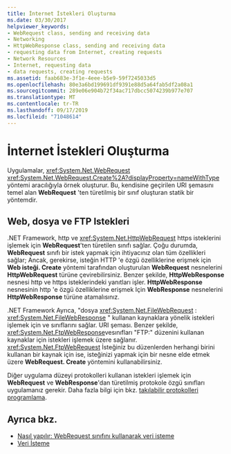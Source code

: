```yaml
---
title: İnternet İstekleri Oluşturma
ms.date: 03/30/2017
helpviewer_keywords:
- WebRequest class, sending and receiving data
- Networking
- HttpWebResponse class, sending and receiving data
- requesting data from Internet, creating requests
- Network Resources
- Internet, requesting data
- data requests, creating requests
ms.assetid: faab683e-3f1e-4eee-b5e9-59f7245033d5
ms.openlocfilehash: 80e3a6bd199691df9391e88d5a64fab5df2a08a1
ms.sourcegitcommit: 289e06e904b72f34ac717dbcc5074239b977e707
ms.translationtype: MT
ms.contentlocale: tr-TR
ms.lasthandoff: 09/17/2019
ms.locfileid: "71048614"
---
```

# <a name="creating-internet-requests"></a>İnternet İstekleri Oluşturma
Uygulamalar, <xref:System.Net.WebRequest> <xref:System.Net.WebRequest.Create%2A?displayProperty=nameWithType> yöntemi aracılığıyla örnek oluşturur. Bu, kendisine geçirilen URI şemasını temel alan **WebRequest** 'ten türetilmiş bir sınıf oluşturan statik bir yöntemdir.  
  
## <a name="web-file-and-ftp-requests"></a>Web, dosya ve FTP Istekleri  
 .NET Framework, http ve <xref:System.Net.HttpWebRequest> https isteklerini işlemek için **WebRequest**'ten türetilen sınıfı sağlar. Çoğu durumda, **WebRequest** sınıfı bir istek yapmak için ihtiyacınız olan tüm özellikleri sağlar; Ancak, gerekirse, isteğin HTTP 'e özgü özelliklerine erişmek için **Web isteği. Create** yöntemi tarafından oluşturulan **WebRequest** nesnelerini **HttpWebRequest** türüne çevirebilirsiniz. Benzer şekilde, **HttpWebResponse** nesnesi http ve https isteklerindeki yanıtları işler. **HttpWebResponse** nesnesinin http 'e özgü özelliklerine erişmek Için **WebResponse** nesnelerini **HttpWebResponse** türüne atamalısınız.  
  
 .NET Framework Ayrıca, "dosya <xref:System.Net.FileWebRequest> : <xref:System.Net.FileWebResponse> " kullanan kaynaklara yönelik istekleri işlemek için ve sınıflarını sağlar. URI şeması. Benzer şekilde, <xref:System.Net.FtpWebResponse>vesınıfları "FTP:" düzenini kullanan kaynaklar için istekleri işlemek üzere sağlanır. <xref:System.Net.FtpWebRequest> İsteğiniz bu düzenlerden herhangi birini kullanan bir kaynak için ise, isteğinizi yapmak için bir nesne elde etmek üzere **WebRequest. Create** yöntemini kullanabilirsiniz.  
  
 Diğer uygulama düzeyi protokolleri kullanan istekleri işlemek için **WebRequest** ve **WebResponse**'dan türetilmiş protokole özgü sınıfları uygulamanız gerekir. Daha fazla bilgi için bkz. [takılabilir protokolleri programlama](programming-pluggable-protocols.md).  
  
## <a name="see-also"></a>Ayrıca bkz.

- [Nasıl yapılır: WebRequest sınıfını kullanarak veri isteme](how-to-request-data-using-the-webrequest-class.md)
- [Veri İsteme](requesting-data.md)
